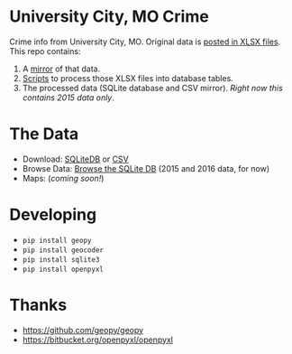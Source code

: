 # University City, MO Crime
Crime info from University City, MO. Original data is [posted in XLSX files](http://www.ucitymo.org/482/Crime-Statistics-by-Region). This repo contains:

1. A [mirror](https://github.com/gavinr/university-city-mo-crime/tree/master/original_data) of that data.
2. [Scripts](https://github.com/gavinr/university-city-mo-crime/tree/master/processor) to process those XLSX files into database tables.
3. The processed data (SQLite database and CSV mirror). *Right now this contains 2015 data only*.

# The Data

* Download: [SQLiteDB](https://github.com/gavinr/university-city-mo-crime/raw/master/data.sqlite) or [CSV](https://github.com/gavinr/university-city-mo-crime/blob/master/data.csv)
* Browse Data: [Browse the SQLite DB](http://inloop.github.io/sqlite-viewer/?url=https://cdn.rawgit.com/gavinr/university-city-mo-crime/1de41f2c469b537ee63368200229a1c21873bf9b/data.sqlite) (2015 and 2016 data, for now)
* Maps: (*coming soon!*)

# Developing

* `pip install geopy`
* `pip install geocoder`
* `pip install sqlite3`
* `pip install openpyxl`

# Thanks

- https://github.com/geopy/geopy
- https://bitbucket.org/openpyxl/openpyxl
